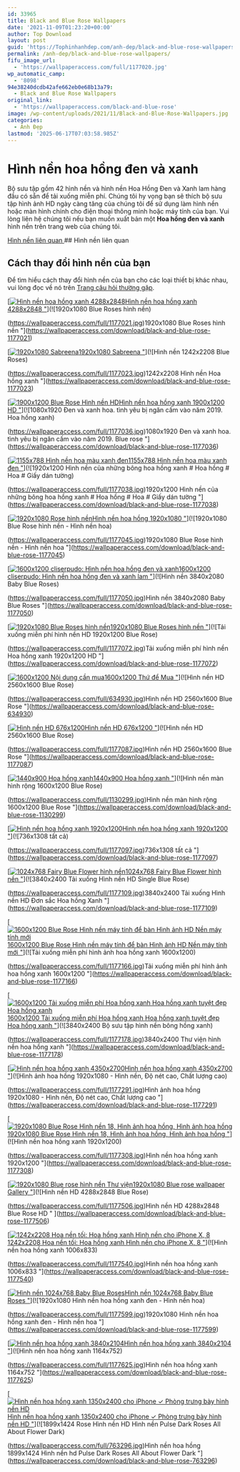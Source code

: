 ```yaml
---
id: 33965
title: Black and Blue Rose Wallpapers
date: '2021-11-09T01:23:20+00:00'
author: Top Download
layout: post
guid: 'https://Tophinhanhdep.com/anh-dep/black-and-blue-rose-wallpapers/'
permalink: /anh-dep/black-and-blue-rose-wallpapers/
fifu_image_url:
  - 'https://wallpaperaccess.com/full/1177020.jpg'
wp_automatic_camp:
  - '8098'
94e38240dcdb42afe662eb0e68b13a79:
  - Black and Blue Rose Wallpapers
original_link:
  - 'https://wallpaperaccess.com/black-and-blue-rose'
image: /wp-content/uploads/2021/11/Black-and-Blue-Rose-Wallpapers.jpg
categories:
  - Ảnh Đẹp
lastmod: '2025-06-17T07:03:58.985Z'
---
```

# Hình nền hoa hồng đen và xanh

Bộ sưu tập gồm 42 hình nền và hình nền Hoa Hồng Đen và Xanh lam hàng đầu có sẵn để tải xuống miễn phí. Chúng tôi hy vọng bạn sẽ thích bộ sưu tập hình ảnh HD ngày càng tăng của chúng tôi để sử dụng làm hình nền hoặc màn hình chính cho điện thoại thông minh hoặc máy tính của bạn. Vui lòng liên hệ chúng tôi nếu bạn muốn xuất bản một **Hoa hồng đen và xanh** hình nền trên trang web của chúng tôi.

[Hình nền liên quan ](#related) ## Hình nền liên quan

## Cách thay đổi hình nền của bạn

Để tìm hiểu cách thay đổi hình nền của bạn cho các loại thiết bị khác nhau, vui lòng đọc về nó trên [Trang câu hỏi thường gặp](https://tophinhanhdep.com/faq/).

  
[[![Hình nền hoa hồng xanh 4288x2848](https://wallpaperaccess.com/full/1177020.jpg)Hình nền hoa hồng xanh 4288x2848 "](https://wallpaperaccess.com/download/black-and-blue-rose-1177020)](![1920x1080 Blue Roses hình nền)

(https://wallpaperaccess.com/full/1177021.jpg)1920x1080 Blue Roses hình nền "](https://wallpaperaccess.com/download/black-and-blue-rose-1177021)

[[![1920x1080 Sabreena](https://wallpaperaccess.com/full/1177022.jpg)1920x1080 Sabreena "](https://wallpaperaccess.com/download/black-and-blue-rose-1177022)](![Hình nền 1242x2208 Blue Roses)

(https://wallpaperaccess.com/full/1177023.jpg)1242x2208 Hình nền Hoa hồng xanh "](https://wallpaperaccess.com/download/black-and-blue-rose-1177023)

[[![1900x1200 Blue Rose Hình nền HD](https://wallpaperaccess.com/full/1177030.jpg)Hình nền hoa hồng xanh 1900x1200 HD "](https://wallpaperaccess.com/download/black-and-blue-rose-1177030)](![1080x1920 Đen và xanh hoa.  tình yêu bị ngăn cấm vào năm 2019. Hoa hồng xanh)

(https://wallpaperaccess.com/full/1177036.jpg)1080x1920 Đen và xanh hoa. tình yêu bị ngăn cấm vào năm 2019. Blue rose "](https://wallpaperaccess.com/download/black-and-blue-rose-1177036)

[[![1155x788 Hình nền hoa màu xanh đen](https://wallpaperaccess.com/full/1177037.jpg)1155x788 Hình nền hoa màu xanh đen "](https://wallpaperaccess.com/download/black-and-blue-rose-1177037)](![1920x1200 Hình nền của những bông hoa hồng xanh # Hoa hồng # Hoa # Giấy dán tường)

(https://wallpaperaccess.com/full/1177038.jpg)1920x1200 Hình nền của những bông hoa hồng xanh # Hoa hồng # Hoa # Giấy dán tường "](https://wallpaperaccess.com/download/black-and-blue-rose-1177038)

 [[![1920x1080 Rose hình nền](https://wallpaperaccess.com/full/1177040.jpg)Hình nền hoa hồng 1920x1080 "](https://wallpaperaccess.com/download/black-and-blue-rose-1177040)](![1920x1080 Blue Rose hình nền - Hình nền hoa)

(https://wallpaperaccess.com/full/1177045.jpg)1920x1080 Blue Rose hình nền - Hình nền hoa "](https://wallpaperaccess.com/download/black-and-blue-rose-1177045)

[[![1600x1200 cliserpudo: Hình nền hoa hồng đen và xanh](https://wallpaperaccess.com/full/1177049.jpg)1600x1200 cliserpudo: Hình nền hoa hồng đen và xanh lam "](https://wallpaperaccess.com/download/black-and-blue-rose-1177049)](![Hình nền 3840x2080 Baby Blue Roses)

(https://wallpaperaccess.com/full/1177050.jpg)Hình nền 3840x2080 Baby Blue Roses "](https://wallpaperaccess.com/download/black-and-blue-rose-1177050)

[[![1920x1080 Blue Roses hình nền](https://wallpaperaccess.com/full/1177052.jpg)1920x1080 Blue Roses hình nền "](https://wallpaperaccess.com/download/black-and-blue-rose-1177052)](![Tải xuống miễn phí hình nền HD 1920x1200 Blue Rose)

(https://wallpaperaccess.com/full/1177072.jpg)Tải xuống miễn phí hình nền Hoa hồng xanh 1920x1200 HD "](https://wallpaperaccess.com/download/black-and-blue-rose-1177072)

[[![1600x1200 Nội dung cần mua](https://wallpaperaccess.com/full/1177077.jpg)1600x1200 Thứ để Mua "](https://wallpaperaccess.com/download/black-and-blue-rose-1177077)](![Hình nền HD 2560x1600 Blue Rose)

(https://wallpaperaccess.com/full/634930.jpg)Hình nền HD 2560x1600 Blue Rose "](https://wallpaperaccess.com/download/black-and-blue-rose-634930)

[[![Hình nền HD 676x1200](https://wallpaperaccess.com/full/1177083.jpg)Hình nền HD 676x1200 "](https://wallpaperaccess.com/download/black-and-blue-rose-1177083)](![Hình nền HD 2560x1600 Blue Rose)

(https://wallpaperaccess.com/full/1177087.jpg)Hình nền HD 2560x1600 Blue Rose "](https://wallpaperaccess.com/download/black-and-blue-rose-1177087)

[[![1440x900 Hoa hồng xanh](https://wallpaperaccess.com/full/1119272.jpg)1440x900 Hoa hồng xanh "](https://wallpaperaccess.com/download/black-and-blue-rose-1119272)](![Hình nền màn hình rộng 1600x1200 Blue Rose)

(https://wallpaperaccess.com/full/1130299.jpg)Hình nền màn hình rộng 1600x1200 Blue Rose "](https://wallpaperaccess.com/download/black-and-blue-rose-1130299)

[[![Hình nền hoa hồng xanh 1920x1200](https://wallpaperaccess.com/full/861010.jpg)Hình nền hoa hồng xanh 1920x1200 "](https://wallpaperaccess.com/download/black-and-blue-rose-861010)](![736x1308 tất cả)

(https://wallpaperaccess.com/full/1177097.jpg)736x1308 tất cả "](https://wallpaperaccess.com/download/black-and-blue-rose-1177097)

[[![1024x768 Fairy Blue Flower hình nền](https://wallpaperaccess.com/full/1177108.jpg)1024x768 Fairy Blue Flower hình nền "](https://wallpaperaccess.com/download/black-and-blue-rose-1177108)](![3840x2400 Tải xuống Hình nền HD Single Blue Rose)

(https://wallpaperaccess.com/full/1177109.jpg)3840x2400 Tải xuống Hình nền HD Đơn sắc Hoa hồng Xanh "](https://wallpaperaccess.com/download/black-and-blue-rose-1177109)

[[![1600x1200 Blue Rose Hình nền máy tính để bàn Hình ảnh HD Nền máy tính mới](https://wallpaperaccess.com/full/1177151.jpg)1600x1200 Blue Rose Hình nền máy tính để bàn Hình ảnh HD Nền máy tính mới "](https://wallpaperaccess.com/download/black-and-blue-rose-1177151)](![Tải xuống miễn phí hình ảnh hoa hồng xanh 1600x1200)

(https://wallpaperaccess.com/full/1177166.jpg)Tải xuống miễn phí hình ảnh hoa hồng xanh 1600x1200 "](https://wallpaperaccess.com/download/black-and-blue-rose-1177166)

[[![1600x1200 Tải xuống miễn phí Hoa hồng xanh Hoa hồng xanh tuyệt đẹp Hoa hồng xanh](https://wallpaperaccess.com/full/1177175.jpg)1600x1200 Tải xuống miễn phí Hoa hồng xanh Hoa hồng xanh tuyệt đẹp Hoa hồng xanh "](https://wallpaperaccess.com/download/black-and-blue-rose-1177175)](![3840x2400 Bộ sưu tập hình nền bông hồng xanh)

(https://wallpaperaccess.com/full/1177178.jpg)3840x2400 Thư viện hình nền hoa hồng xanh "](https://wallpaperaccess.com/download/black-and-blue-rose-1177178)

[[![Hình nền hoa hồng xanh 4350x2700](https://wallpaperaccess.com/full/1177267.jpg)Hình nền hoa hồng xanh 4350x2700 "](https://wallpaperaccess.com/download/black-and-blue-rose-1177267)](![Hình ảnh hoa hồng 1920x1080 - Hình nền, Độ nét cao, Chất lượng cao)

(https://wallpaperaccess.com/full/1177291.jpg)Hình ảnh hoa hồng 1920x1080 - Hình nền, Độ nét cao, Chất lượng cao "](https://wallpaperaccess.com/download/black-and-blue-rose-1177291)

[[![1920x1080 Blue Rose Hình nền 18, Hình ảnh hoa hồng, Hình ảnh hoa hồng](https://wallpaperaccess.com/full/763289.jpg)1920x1080 Blue Rose Hình nền 18, Hình ảnh hoa hồng, Hình ảnh hoa hồng "](https://wallpaperaccess.com/download/black-and-blue-rose-763289)](![Hình nền hoa hồng xanh 1920x1200)

(https://wallpaperaccess.com/full/1177308.jpg)Hình nền hoa hồng xanh 1920x1200 "](https://wallpaperaccess.com/download/black-and-blue-rose-1177308)

[[![1920x1080 Blue rose hình nền Thư viện](https://wallpaperaccess.com/full/1177319.jpg)1920x1080 Blue rose wallpaper Gallery "](https://wallpaperaccess.com/download/black-and-blue-rose-1177319)](![Hình nền HD 4288x2848 Blue Rose)

(https://wallpaperaccess.com/full/1177506.jpg)Hình nền HD 4288x2848 Blue Rose HD " ](https://wallpaperaccess.com/download/black-and-blue-rose-1177506)

[[![1242x2208 Hoa nền tối: Hoa hồng xanh Hình nền cho iPhone X, 8](https://wallpaperaccess.com/full/1177515.jpg)1242x2208 Hoa nền tối: Hoa hồng xanh Hình nền cho iPhone X, 8 "](https://wallpaperaccess.com/download/black-and-blue-rose-1177515)](![Hình nền hoa hồng xanh 1006x833)

(https://wallpaperaccess.com/full/1177540.jpg)Hình nền hoa hồng xanh 1006x833 "](https://wallpaperaccess.com/download/black-and-blue-rose-1177540)

[[![Hình nền 1024x768 Baby Blue Roses](https://wallpaperaccess.com/full/1177546.jpg)Hình nền 1024x768 Baby Blue Roses "](https://wallpaperaccess.com/download/black-and-blue-rose-1177546)](![1920x1080 Hình nền hoa hồng xanh đen - Hình nền hoa)

(https://wallpaperaccess.com/full/1177599.jpg)1920x1080 Hình nền hoa hồng xanh đen - Hình nền hoa "](https://wallpaperaccess.com/download/black-and-blue-rose-1177599)

[[![Hình nền hoa hồng xanh 3840x2104](https://wallpaperaccess.com/full/1177612.jpg)Hình nền hoa hồng xanh 3840x2104 "](https://wallpaperaccess.com/download/black-and-blue-rose-1177612)](![Hình nền hoa hồng xanh 1164x752)

(https://wallpaperaccess.com/full/1177625.jpg)Hình nền hoa hồng xanh 1164x752 "](https://wallpaperaccess.com/download/black-and-blue-rose-1177625)

[[![Hình nền hoa hồng xanh 1350x2400 cho iPhone ✓ Phòng trưng bày hình nền HD](https://wallpaperaccess.com/full/1177641.jpg) Hình nền hoa hồng xanh 1350x2400 cho iPhone ✓ Phòng trưng bày hình nền HD "](https://wallpaperaccess.com/download/black-and-blue-rose-1177641)](![1899x1424 Rose Hình nền HD Hình nền Pulse Dark Roses All About Flower Dark)

(https://wallpaperaccess.com/full/763296.jpg)Hình nền hoa hồng 1899x1424 Hình nền hd Pulse Dark Roses All About Flower Dark "](https://wallpaperaccess.com/download/black-and-blue-rose-763296)
